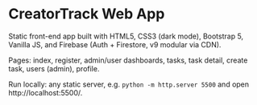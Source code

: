 # CreatorTrack Web App

Static front-end app built with HTML5, CSS3 (dark mode), Bootstrap 5, Vanilla JS, and Firebase (Auth + Firestore, v9 modular via CDN).

Pages: index, register, admin/user dashboards, tasks, task detail, create task, users (admin), profile.

Run locally: any static server, e.g. `python -m http.server 5500` and open http://localhost:5500/.